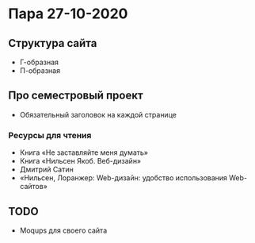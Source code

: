 # Пара 27-10-2020


## Структура сайта
* Г-образная
* П-образная


## Про семестровый проект
* Обязательный заголовок на каждой странице


### Ресурсы для чтения
* Книга «Не заставляйте меня думать»
* Книга «Нильсен Якоб. Веб-дизайн» 
* Дмитрий Сатин
* «Нильсен, Лоранжер: Web-дизайн: удобство использования Web-сайтов»


## TODO
* Moqups для своего сайта
